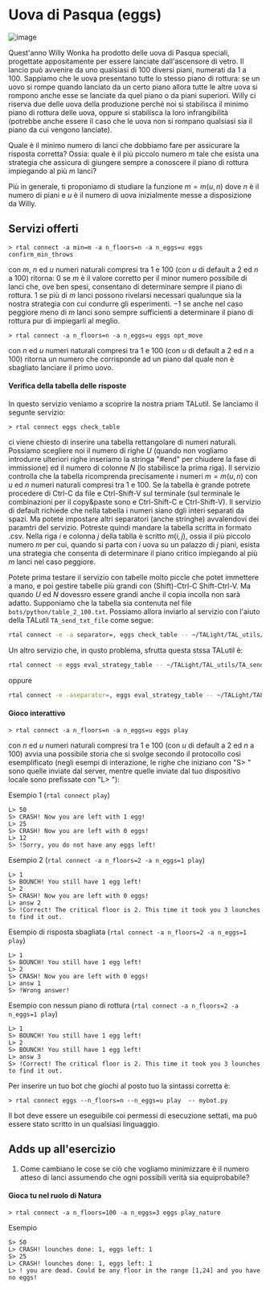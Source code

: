 # Uova di Pasqua (eggs)

![image](../figs/eggs.jpeg)

Quest'anno Willy Wonka ha prodotto delle uova di Pasqua speciali, progettate appositamente per essere lanciate dall'ascensore di vetro.
Il lancio può avvenire da uno qualsiasi di $100$ diversi piani, numerati da $1$ a $100$. Sappiamo che le uova presentano tutte lo stesso piano di rottura: se un uovo si rompe quando lanciato da un certo piano allora tutte le altre uova si rompono anche esse se lanciate da quel piano o da piani superiori. 
Willy ci riserva due delle uova della produzione perché noi si stabilisca il minimo piano di rottura delle uova, oppure si stabilisca la loro infrangibilità (potrebbe anche essere il caso che le uova non si rompano qualsiasi sia il piano da cui vengono lanciate).

Quale è il minimo numero di lanci che dobbiamo fare per assicurare la risposta corretta? Ossia: quale è il più piccolo numero $m$ tale che esista una strategia che assicura di giungere sempre a conoscere il piano di rottura impiegando al più $m$ lanci?

Più in generale, ti proponiamo di studiare la funzione $m=m(u,n)$ dove $n$ è il numero di piani e $u$ è il numero di uova inizialmente messe a disposizione da Willy.


## Servizi offerti

```
> rtal connect -a min=m -a n_floors=n -a n_eggs=u eggs confirm_min_throws
```
con $m$, $n$ ed $u$ numeri naturali compresi tra $1$ e $100$ (con $u$ di default a $2$ ed $n$ a $100$) ritorna:
  $0$ se $m$ è il valore corretto per il minor numero possibile di lanci che, ove ben spesi, consentano di determinare sempre il piano di rottura.
  $1$ se più di $m$ lanci possono rivelarsi necessari qualunque sia la nostra strategia con cui condurre gli esperimenti.
  $-1$ se anche nel caso peggiore meno di $m$ lanci sono sempre sufficienti a determinare il piano di rottura pur di impiegarli al meglio.


```
> rtal connect -a n_floors=n -a n_eggs=u eggs opt_move
```
con $n$ ed $u$ numeri naturali compresi tra $1$ e $100$ (con $u$ di default a $2$ ed $n$ a $100$) ritorna un numero che corrisponde ad un piano dal quale non è sbagliato lanciare il primo uovo.

#### Verifica della tabella delle risposte

In questo servizio veniamo a scoprire la nostra priam TALutil.
Se lanciamo il segunte servizio:

```
> rtal connect eggs check_table
```
ci viene chiesto di inserire una tabella rettangolare di numeri naturali. Possiamo scegliere noi il numero di righe $U$ (quando non vogliamo introdurre ulteriori righe inseriamo la stringa "#end" per chiudere la fase di immissione) ed il numero di colonne $N$ (lo stabilisce la prima riga). Il servizio controlla che la tabella ricomprenda precisamente i numeri $m=m(u,n)$ con $u$ ed $n$ numeri naturali compresi tra $1$ e $100$.
Se la tabella è grande potrete procedere di Ctrl-C da file e Ctrl-Shift-V sul terminale (sul terminale le combinazioni per il copy&paste sono  e Ctrl-Shift-C e Ctrl-Shift-V).
Il servizio di default richiede che nella tabella i numeri siano dgli interi separati da spazi. Ma potete impostare altri separatori (anche stringhe) avvalendovi dei paramtri del servizio.
Potreste quindi mandare la tabella scritta in formato .csv.
Nella riga $i$ e colonna $j$ della tablla è scritto $m(i,j)$, ossia il più piccolo numero $m$ per cui, quando si parta con $i$ uova su un palazzo di $j$ piani, esista una strategia che consenta di determinare il piano critico impiegando al più $m$ lanci nel caso peggiore.

Potete prima testare il servizio con tabelle molto piccle che potet immettere a mano, e poi gestire tabelle più grandi con (Shift)-Ctrl-C Shift-Ctrl-V. 
Ma quando $U$ ed $N$ dovessro essere grandi anche il copia incolla non sarà adatto.
Supponiamo che la tabella sia contenuta nel file `bots/python/table_2_100.txt`. Possiamo allora inviarlo al servizio con l'aiuto della TALutil `TA_send_txt_file` come segue:

```bash
rtal connect -e -a separator=, eggs check_table -- ~/TALight/TAL_utils/TA_send_txt_file.py table_2_100.csv
```

Un altro servizio che, in qusto problema, sfrutta questa stssa TALutil è:


```bash
rtal connect -e eggs eval_strategy_table -- ~/TALight/TAL_utils/TA_send_txt_file.py strategy_table.csv
```

oppure

```bash
rtal connect -e -aseparator=, eggs eval_strategy_table -- ~/TALight/TAL_utils/TA_send_txt_file.py strategy_table.csv
```


#### Gioco interattivo

```
> rtal connect -a n_floors=n -a n_eggs=u eggs play
```
con $n$ ed $u$ numeri naturali compresi tra $1$ e $100$ (con $u$ di default a $2$ ed $n$ a $100$) avvia una possibile storia che si svolge secondo il protocollo così esemplificato (negli esempi di interazione, le righe che iniziano con "S> " sono quelle inviate dal server, mentre quelle inviate dal tuo dispositivo locale sono prefissate con "L> "):

Esempio 1 (`rtal connect play`)

```
L> 50
S> CRASH! Now you are left with 1 egg! 
L> 25
S> CRASH! Now you are left with 0 eggs! 
L> 12
S> !Sorry, you do not have any eggs left! 
```

Esempio 2 (`rtal connect -a n_floors=2 -a n_eggs=1 play`)
```
L> 1
S> BOUNCH! You still have 1 egg left! 
L> 2
S> CRASH! Now you are left with 0 eggs! 
L> answ 2
S> !Correct! The critical floor is 2. This time it took you 3 lounches to find it out. 
```

Esempio di risposta sbagliata (`rtal connect -a n_floors=2 -a n_eggs=1 play`)
```
L> 1
S> BOUNCH! You still have 1 egg left! 
L> 2
S> CRASH! Now you are left with 0 eggs! 
L> answ 1
S> !Wrong answer! 
```

Esempio con nessun piano di rottura (`rtal connect -a n_floors=2 -a n_eggs=1 play`)
```
L> 1
S> BOUNCH! You still have 1 egg left! 
L> 2
S> BOUNCH! You still have 1 egg left! 
L> answ 3
S> !Correct! The critical floor is 2. This time it took you 3 lounches to find it out. 
```

Per inserire un tuo bot che giochi al posto tuo la sintassi corretta è:

```
> rtal connect eggs --n_floors=n --n_eggs=u play  -- mybot.py
```
Il bot deve essere un eseguibile coi permessi di esecuzione settati, ma può essere stato scritto in un qualsiasi linguaggio.


## Adds up all'esercizio

1. Come cambiano le cose se ciò che vogliamo minimizzare è il numero atteso di lanci assumendo che ogni possibili verità sia equiprobabile?

 

#### Gioca tu nel ruolo di Natura

```
> rtal connect -a n_floors=100 -a n_eggs=3 eggs play_nature
```
Esempio
```
S> 50
L> CRASH! lounches done: 1, eggs left: 1 
S> 25
L> CRASH! lounches done: 1, eggs left: 1
L> ! you are dead. Could be any floor in the range [1,24] and you have no eggs! 
```
